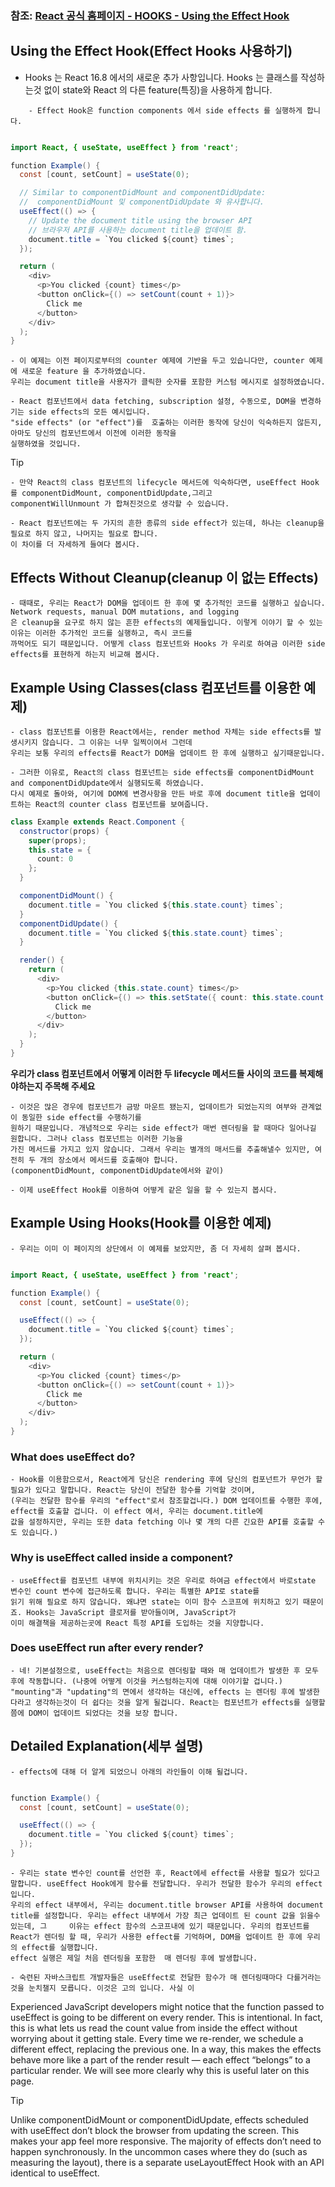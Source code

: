 ### 참조: [React 공식 홈페이지 - HOOKS - Using the Effect Hook](https://reactjs.org/docs/hooks-effect.html)


## Using the Effect Hook(Effect Hooks 사용하기)
- Hooks 는 React 16.8 에서의 새로운 추가 사항입니다. Hooks 는 클래스를 작성하는것 없이 state와 React 의 다른 feature(특징)을 사용하게 합니다. 
~~~ 
    - Effect Hook은 function components 에서 side effects 를 실행하게 합니다.
~~~
~~~Java Script

import React, { useState, useEffect } from 'react';

function Example() {
  const [count, setCount] = useState(0);

  // Similar to componentDidMount and componentDidUpdate:
  //  componentDidMount 및 componentDidUpdate 와 유사합니다.
  useEffect(() => {
    // Update the document title using the browser API
    // 브라우저 API를 사용하는 document title을 업데이트 함.
    document.title = `You clicked ${count} times`;
  });

  return (
    <div>
      <p>You clicked {count} times</p>
      <button onClick={() => setCount(count + 1)}>
        Click me
      </button>
    </div>
  );
}
~~~
    - 이 예제는 이전 페이지로부터의 counter 예제에 기반을 두고 있습니다만, counter 예제에 새로운 feature 을 추가하였습니다.
    우리는 document title을 사용자가 클릭한 숫자를 포함한 커스텀 메시지로 설정하였습니다.  
   
    - React 컴포넌트에서 data fetching, subscription 설정, 수동으로, DOM을 변경하기는 side effects의 모든 예시입니다. 
    "side effects" (or "effect")를  호출하는 이러한 동작에 당신이 익숙하든지 않든지, 아마도 당신의 컴포넌트에서 이전에 이러한 동작을
    실행하였을 것입니다.


Tip

    - 만약 React의 class 컴포넌트의 lifecycle 메서드에 익숙하다면, useEffect Hook를 componentDidMount, componentDidUpdate,그리고
    componentWillUnmount 가 합쳐진것으로 생각할 수 있습니다.

    - React 컴포넌트에는 두 가지의 흔한 종류의 side effect가 있는데, 하나는 cleanup을 필요로 하지 않고, 나머지는 필요로 합니다.
    이 차이를 더 자세하게 들여다 봅시다. 

## Effects Without Cleanup(cleanup 이 없는 Effects)
    - 때때로, 우리는 React가 DOM을 업데이트 한 후에 몇 추가적인 코드를 실행하고 싶습니다. Network requests, manual DOM mutations, and logging
    은 cleanup을 요구로 하지 않는 흔한 effects의 예제들입니다. 이렇게 이야기 할 수 있는 이유는 이러한 추가적인 코드를 실행하고, 즉시 코드를
    까먹어도 되기 때문입니다. 어떻게 class 컴포넌트와 Hooks 가 우리로 하여금 이러한 side effects를 표현하게 하는지 비교해 봅시다.



## Example Using Classes(class 컴포넌트를 이용한 예제)
    - class 컴포넌트를 이용한 React에서는, render method 자체는 side effects를 발생시키지 않습니다. 그 이유는 너무 일찍이여서 그런데 
    우리는 보통 우리의 effects를 React가 DOM을 업데이트 한 후에 실행하고 싶기때문입니다.

    - 그러한 이유로, React의 class 컴포넌트는 side effects를 componentDidMount and componentDidUpdate에서 실행되도록 하였습니다.
    다시 예제로 돌아와, 여기에 DOM에 변경사항을 만든 바로 후에 document title을 업데이트하는 React의 counter class 컴포넌트를 보여줍니다.

~~~Java Script
class Example extends React.Component {
  constructor(props) {
    super(props);
    this.state = {
      count: 0
    };
  }

  componentDidMount() {
    document.title = `You clicked ${this.state.count} times`;
  }
  componentDidUpdate() {
    document.title = `You clicked ${this.state.count} times`;
  }

  render() {
    return (
      <div>
        <p>You clicked {this.state.count} times</p>
        <button onClick={() => this.setState({ count: this.state.count + 1 })}>
          Click me
        </button>
      </div>
    );
  }
}
~~~

 **우리가 class 컴포넌트에서 어떻게 이러한 두 lifecycle 메서드들 사이의 코드를 복제해야하는지 주목해 주세요**

    - 이것은 많은 경우에 컴포넌트가 금방 마운트 됐는지, 업데이트가 되었는지의 여부와 관계없이 동일한 side effect를 수행하기를
    원하기 때문입니다. 개념적으로 우리는 side effect가 매번 렌더링을 할 때마다 일어나길 원합니다. 그러나 class 컴포넌트는 이러한 기능을
    가진 메서드를 가지고 있지 않습니다. 그래서 우리는 별개의 매서드를 추출해낼수 있지만, 여전히 두 개의 장소에서 메서드를 호출해야 합니다.
    (componentDidMount, componentDidUpdate에서와 같이)
   
    - 이제 useEffect Hook를 이용하여 어떻게 같은 일을 할 수 있는지 봅시다.




## Example Using Hooks(Hook를 이용한 예제)
    - 우리는 이미 이 페이지의 상단에서 이 예제를 보았지만, 좀 더 자세히 살펴 봅시다.
~~~Java Script

import React, { useState, useEffect } from 'react';

function Example() {
  const [count, setCount] = useState(0);

  useEffect(() => {
    document.title = `You clicked ${count} times`;
  });

  return (
    <div>
      <p>You clicked {count} times</p>
      <button onClick={() => setCount(count + 1)}>
        Click me
      </button>
    </div>
  );
}
~~~
### What does useEffect do?
    - Hook를 이용함으로서, React에게 당신은 rendering 후에 당신의 컴포넌트가 무언가 할 필요가 있다고 말합니다. React는 당신이 전달한 함수를 기억할 것이며, 
    (우리는 전달한 함수를 우리의 "effect"로서 참조할겁니다.) DOM 업데이트를 수행한 후에, effect를 호출할 겁니다. 이 effect 에서, 우리는 document.title에 
    값을 설정하지만, 우리는 또한 data fetching 이나 몇 개의 다른 긴요한 API를 호출할 수 도 있습니다.)


### Why is useEffect called inside a component?
    - useEffect를 컴포넌트 내부에 위치시키는 것은 우리로 하여금 effect에서 바로state 변수인 count 변수에 접근하도록 합니다. 우리는 특별한 API로 state를
    읽기 위해 필요로 하지 않습니다. 왜냐면 state는 이미 함수 스코프에 위치하고 있기 때문이죠. Hooks는 JavaScript 클로저를 받아들이며, JavaScript가 
    이미 해결책을 제공하는곳에 React 특정 API를 도입하는 것을 지양합니다.

  
### Does useEffect run after every render?
    - 네! 기본설정으로, useEffect는 처음으로 렌더링할 때와 매 업데이트가 발생한 후 모두 후에 작동합니다. (나중에 어떻게 이것을 커스텀하는지에 대해 이야기할 겁니다.)
    "mounting"과 "updating"의 면에서 생각하는 대신에, effects 는 렌더링 후에 발생한다라고 생각하는것이 더 쉽다는 것을 알게 될겁니다. React는 컴포넌트가 effects를 실행할 
    쯤에 DOM이 업데이트 되었다는 것을 보장 합니다.


## Detailed Explanation(세부 설명)
    - effects에 대해 더 알게 되었으니 아래의 라인들이 이해 될겁니다.
~~~Java Script

function Example() {
  const [count, setCount] = useState(0);

  useEffect(() => {
    document.title = `You clicked ${count} times`;
  });
}
~~~

    - 우리는 state 변수인 count를 선언한 후, React에세 effect를 사용할 필요가 있다고 말합니다. useEffect Hook에게 함수를 전달합니다. 우리가 전달한 함수가 우리의 effect 입니다.
    우리의 effect 내부에서, 우리는 document.title browser API를 사용하여 document title를 설정합니다. 우리는 effect 내부에서 가장 최근 업데이트 된 count 값을 읽을수 있는데, 그     이유는 effect 함수의 스코프내에 있기 때문입니다. 우리의 컴포넌트를 React가 렌더링 할 때, 우리가 사용한 effect를 기억하며, DOM을 업데이트 한 후에 우리의 effect를 실행합니다. 
    effect 실행은 제일 처음 렌더링을 포함한  매 렌더링 후에 발생합니다.
 
    - 숙련된 자바스크립트 개발자들은 useEffect로 전달한 함수가 매 렌더링때마다 다를거라는 것을 눈치챌지 모릅니다. 이것은 고의 입니다. 사실 이

Experienced JavaScript developers might notice that the function passed to useEffect is going to be different on every render. This is intentional. In fact, this is what lets us read the count value from inside the effect without worrying about it getting stale. Every time we re-render, we schedule a different effect, replacing the previous one. In a way, this makes the effects behave more like a part of the render result — each effect “belongs” to a particular render. We will see more clearly why this is useful later on this page.

Tip

Unlike componentDidMount or componentDidUpdate, effects scheduled with useEffect don’t block the browser from updating the screen. This makes your app feel more responsive. The majority of effects don’t need to happen synchronously. In the uncommon cases where they do (such as measuring the layout), there is a separate useLayoutEffect Hook with an API identical to useEffect.


